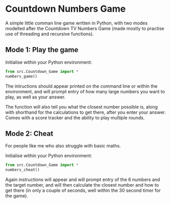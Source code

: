 # Countdown Numbers Game
A simple little comman line game written in Python, with two modes modelled after the Countdown TV Numbers Game (made mostly to practise use of threading and recursive functions).

## Mode 1: Play the game

Initialise within your Python environment:

```python
from src.Countdown_Game import *
numbers_game()
```

The intructions should appear printed on the command line or within the environment, and will prompt entry of how many large numbers you want to play, as well as your answer. 

The function will also tell you what the closest number possible is, along with shorthand for the calculations to get there, after you enter your answer. Comes with a score tracker and the ability to play multiple rounds.

## Mode 2: Cheat

For people like me who also struggle with basic maths.

Initialise within your Python environment:

```python
from src.Countdown_Game import *
numbers_cheat()
```

Again instructions will appear and will prompt entry of the 6 numbers and the target number, and will then calculate the closest number and how to get there (in only a couple of seconds, well within the 30 second timer for the game).
